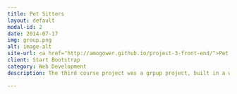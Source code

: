 ```yaml
---
title: Pet Sitters
layout: default
modal-id: 2
date: 2014-07-17
img: group.png
alt: image-alt
site-url: <a href="http://amogower.github.io/project-3-front-end/">Pet Sitters</a>
client: Start Bootstrap
category: Web Development
description: The third course project was a grpup project, built in a week by myself and three others during the WDI course at GA. Working in a team carried a new challenge, but one I thrived on. We set out to create a dynamic web application with a solid back-end api that we felt demonstrated a real business/revenue mindset. Tech used includes Node, MongoDB, Jquery, Ajax, Semantic UI.

---
```


